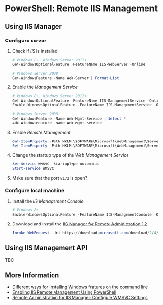 # PowerShell: Remote IIS Management

## Using IIS Manager

### Configure server

1. Check if _IIS_ is installed

   ```ps1
   # Windows 8+, Windows Server 2012+
   Get-WindowsOptionalFeature -FeatureName IIS-WebServer -Online

   # Windows Server 2008
   Get-WindowsFeature -Name Web-Server | Format-List
   ```

2. Enable the _Management Service_

   ```ps1
   # Windows 8+, Windows Server 2012+
   Get-WindowsOptionalFeature -FeatureName IIS-ManagementService -Online
   Enable-WindowsOptionalFeature -FeatureName IIS-ManagementService -Online

   # Windows Server 2008
   Get-WindowsFeature -Name Web-Mgmt-Service | Select *
   Add-WindowsFeature -Name Web-Mgmt-Service
   ```

3. Enable _Remote Management_

   ```ps1
   Get-ItemProperty -Path HKLM:\SOFTWARE\Microsoft\WebManagement\Server -Name EnableRemoteManagement
   Set-ItemProperty -Path HKLM:\SOFTWARE\Microsoft\WebManagement\Server -Name EnableRemoteManagement -Value 1
   ```

4. Change the startup type of the _Web Management Service_

   ```ps1
   Set-Service WMSVC -StartupType Automatic
   Start-service WMSVC
   ```

5. Make sure that the port `8172` is open?

### Configure local machine

1. Install the _IIS Management Console_

   ```ps1
   # Windows 8+
   Enable-WindowsOptionalFeature -FeatureName IIS-ManagementConsole -Online
   ```

2. Download and install the [IIS Manager for Remote Administration 1.2](https://www.microsoft.com/en-us/download/details.aspx?id=41177)

   ```ps1
   Invoke-WebRequest -Uri https://download.microsoft.com/download/2/4/3/24374C5F-95A3-41D5-B1DF-34D98FF610A3/inetmgr_amd64_en-US.msi -OutFile setup.msi
   ```

## Using IIS Management API

TBC

## More Information

- [Different ways for installing Windows features on the command line](https://hahndorf.eu/blog/WindowsFeatureViaCmd.html)
- [Enabling IIS Remote Management Using PowerShell](https://mcpmag.com/articles/2014/10/21/enabling-iis-remote-management.aspx)
- [Remote Administration for IIS Manager: Configure WMSVC Settings](https://docs.microsoft.com/en-us/iis/manage/remote-administration/remote-administration-for-iis-manager#configure-wmsvc-settings)
